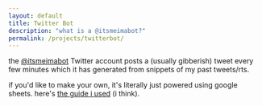 ```yaml
---
layout: default
title: Twitter Bot
description: "what is a @itsmeimabot?"
permalink: /projects/twitterbot/
---
```


the [@itsmeimabot](https://twitter.com/itsmeimabot) Twitter account posts a (usually gibberish) tweet every few minutes which it has generated from snippets of my past tweets/rts.


if you'd like to make your own, it's literally just powered using google sheets. here's [the guide i used](https://www.zachwhalen.net/posts/how-to-make-a-twitter-bot-with-google-spreadsheets-version-04/) (i think).
